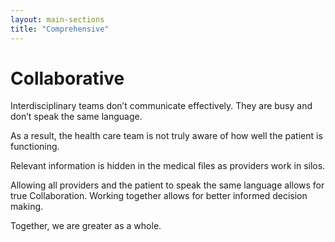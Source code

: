 ```yaml
---
layout: main-sections
title: "Comprehensive"
---
```


# Collaborative

Interdisciplinary teams don’t communicate effectively. They are busy and don’t speak the same language.

As a result, the health care team is not truly aware of how well the patient is functioning.

Relevant information is hidden in the medical files as providers work in silos.

Allowing all providers and the patient to speak the same language allows for true Collaboration. Working together allows for better informed decision making.

Together, we are greater as a whole.
